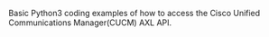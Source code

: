 Basic Python3 coding examples of how to access the Cisco Unified Communications Manager(CUCM) AXL API.